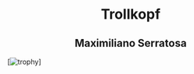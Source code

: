 <h1 align="center"> Trollkopf </h1>
<h2 align="center"> Maximiliano Serratosa </h2>

[![trophy](https://github-profile-trophy.vercel.app/?username=Trollkopf)]
